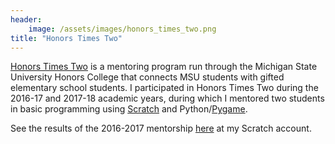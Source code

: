 ```yaml
---
header:
    image: /assets/images/honors_times_two.png
title: "Honors Times Two"
---
```

[Honors Times Two](https://sites.google.com/site/honorstimestwo/) is a mentoring program run through the Michigan State University Honors College that connects MSU students with gifted elementary school students. I participated in Honors Times Two during the 2016-17 and 2017-18 academic years, during which I mentored two students in basic programming using [Scratch](https://scratch.mit.edu/) and Python/[Pygame](https://www.pygame.org/news).

See the results of the 2016-2017 mentorship [here](https://scratch.mit.edu/users/cousin55/) at my Scratch account.
